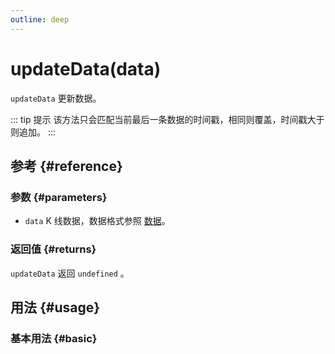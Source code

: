 ```yaml
---
outline: deep
---
```


# updateData(data)
`updateData` 更新数据。

::: tip 提示
该方法只会匹配当前最后一条数据的时间戳，相同则覆盖，时间戳大于则追加。
:::

## 参考 {#reference}
<!-- @include: @/@views/api/references/instance/updateData.md -->

### 参数 {#parameters}
- `data` K 线数据，数据格式参照 [数据](/guide/data-source)。

### 返回值 {#returns}
`updateData` 返回 `undefined` 。

## 用法 {#usage}
<script setup>
import UpdateData from '../../@views/api/samples/updateData/index.vue'
</script>

### 基本用法 {#basic}
<UpdateData/>